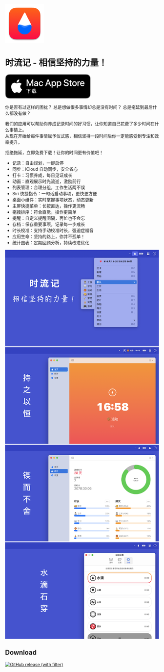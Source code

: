 [![App Icon](icon-128.png?v=1.6.11)](https://apps.apple.com/cn/app/时流记-记录美好时光/id1579812310)

# 时流记 - 相信坚持的力量！

[![Mac App Store Download](download.svg)](https://apps.apple.com/cn/app/时流记-记录美好时光/id1579812310)

你是否有过这样的困扰？
总是想做很多事情却总是没有时间？
总是拖延到最后什么都没有做？

我们的应用可以帮助你养成记录时间的好习惯，让你知道自己花费了多少时间在什么事情上。   
从现在开始给每件事情赋予仪式感，相信坚持一段时间后你一定能感受到专注和效率提升。

拒绝拖延，立即免费下载！让你的时间更有价值吧！

* 记录：自由规划，一键启停
* 同步：iCloud 自动同步，安全省心
* 打卡：习惯养成，每日见证成长
* 动画：直观展示时光流逝，激励前行
* 列表管理：合理分组，工作生活两不误
* Siri 快捷指令：一句话启动事项，更快更方便
* 桌面小组件：实时掌握事项状态，动态更新
* 主屏快捷菜单：长按直达，操作更流畅
* 拖拽排序：符合直觉，操作更简单
* 提醒：自定义提醒间隔，再忙也不会忘
* 存档：保存重要事项，记录每一步成长
* 时长校准：支持手动校准时长，强迫症福音
* 应用生命：坚持的路上，你并不孤单！
* 统计图表：定期回顾分析，持续改进优化

![时流记 相信坚持的力量！](screenshot-1.png)
![持之以恒](screenshot-2.png)
![锲而不舍](screenshot-3.png)
![水滴石穿](screenshot-4.png)

## Download

[![GitHub release (with filter)](https://img.shields.io/github/v/release/goldenlove/TimeGoes-Mac?color=green&v=1.6.11)](../../releases/latest)
